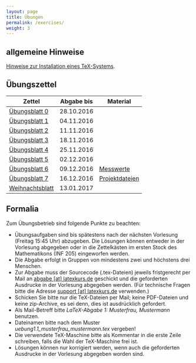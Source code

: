 ```yaml
---
layout: page
title: Übungen
permalink: /exercises/
weight: 3
---
```


## allgemeine Hinweise

[Hinweise zur Installation eines TeX-Systems](./00_texlive_installation.pdf "Installationshinweise").

## Übungszettel

Zettel                                                   | Abgabe bis | Material
---------------------------------------------------------|------------|-------------------------
[Übungsblatt 0](./00_erste_schritte.pdf)                 | 28.10.2016 |
[Übungsblatt 1](./01_schriften_kodierungen.pdf)          | 04.11.2016 |
[Übungsblatt 2](./02_mathesatz.pdf)                      | 11.11.2016 |
[Übungsblatt 3](./03_tabellen.pdf)                       | 18.11.2016 |
[Übungsblatt 4](./04_masseinheiten.pdf)                  | 25.11.2016 |
[Übungsblatt 5](./05_abbildungen_tikz.pdf)               | 02.12.2016 |
[Übungsblatt 6](./06_diagramme.pdf)                      | 09.12.2016 | [Messwerte](06_messwerte.dat)
[Übungsblatt 7](./07_umfangreiches_dokument.pdf)         | 16.12.2016 | [Projektdateien](07_projekt.zip)
[Weihnachtsblatt](./weihnachtsblatt.pdf)                 | 13.01.2017 |

<!--
[Übungsblatt 8](./08_bibliographie_mehrsprachigkeit.pdf) | 20.01.2017 |
[Übungsblatt 9](./09_praesentationen.pdf)                | 27.01.2017 |
[Übungsblatt 10](./10_brief_lebenslauf.pdf) 	         | 03.02.2017 |
-->

## Formalia

Zum Übungsbetrieb sind folgende Punkte zu beachten:

* Übungsaufgaben sind bis spätestens nach der nächsten Vorlesung (Freitag 15:45 Uhr) abzugeben.
  Die Lösungen können entweder in der Vorlesung abgegeben oder in die Zettelkästen im ersten Stock des Mathematikons (INF 205) eingeworfen werden.
* Die Abgabe erfolgt in Gruppen von mindestens zwei und höchstens drei Menschen.
* Zur Abgabe muss der Sourcecode (.tex-Dateien) jeweils fristgerecht per Mail an <a href="mailto:abgabe@latexkurs.de?subject=LaTeX-Abgabe%20:">abgabe [at] latexkurs.de</a> geschickt und die geforderten Ausdrucke in der Vorlesung abgegeben werden.
  (Für technische Fragen bitte die Adresse <a href="mailto:support@latexkurs.de"> support [at] latexkurs.de</a> verwenden.)
* Schicken Sie bitte nur die TeX-Dateien per Mail; keine PDF-Dateien und keine zip-Archive, es sei denn, dies ist ausdrücklich gefordert.
* Als Mail-Betreff bitte _LaTeX-Abgabe 1: Musterfrau, Mustermann_ benutzen.
* Dateinamen bitte nach dem Muster _uebung1.1_musterfrau_mustermann.tex_ vergeben!
* Die verwendete TeX-Maschine bitte als Kommentar in die erste Zeile schreiben, falls die Wahl der TeX-Maschine frei ist.
* Lösungen können nur korrigiert werden, wenn auch die geforderten Ausdrucke in der Vorlesung abgegeben worden sind.
				